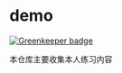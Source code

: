 # demo

[![Greenkeeper badge](https://badges.greenkeeper.io/Yaob1990/demo.svg)](https://greenkeeper.io/)

本仓库主要收集本人练习内容
